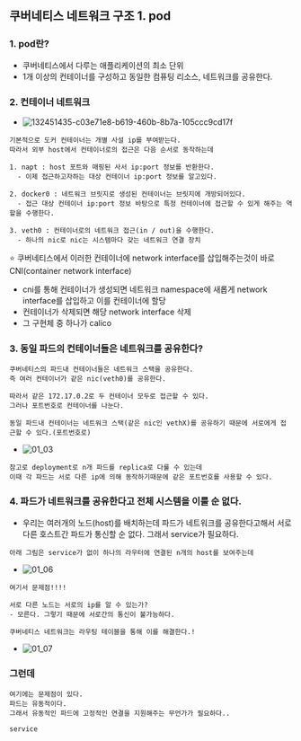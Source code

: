 ## 쿠버네티스 네트워크 구조 1. pod

### 1. pod란?
- 쿠버네티스에서 다루는 애플리케이션의 최소 단위
- 1개 이상의 컨테이너를 구성하고 동일한 컴퓨팅 리소스, 네트워크를 공유한다.

### 2. 컨테이너 네트워크
- ![132451435-c03e71e8-b619-460b-8b7a-105ccc9cd17f](https://user-images.githubusercontent.com/62214428/222886740-0b515f70-a147-4bb2-9c2d-ce0146e28762.png)
```
기본적으로 도커 컨테이너는 개별 사설 ip를 부여받는다.
따라서 외부 host에서 컨테이너로의 접근은 다음 순서로 동작하는데
```

```
1. napt : host 포트와 매핑된 사서 ip:port 정보를 반환한다.
  - 이제 접근하고자하는 대상 컨테이너 ip:port 정보를 알고있다.
  
2. docker0 : 네트워크 브릿지로 생성된 컨테이너는 브릿지에 개방되어있다.
  - 접근 대상 컨테이너 ip:port 정보 바탕으로 특정 컨테이너에 접근할 수 있게 해주는 역할을 수행한다.
  
3. veth0 : 컨테이너로의 네트워크 접근(in / out)을 수행한다.
  - 하나의 nic로 nic는 시스템마다 갖는 네트워크 연결 장치
```
⭐️ 쿠버네티스에서 이러한 컨테이너에 network interface를 삽입해주는것이 바로 CNI(container network interface)
- cni를 통해 컨테이너가 생성되면 네트워크 namespace에 새롭게 network interface를 삽입하고 이를 컨테이너에 할당
- 컨테이너가 삭제되면 해당 network interface 삭제
- 그 구현체 중 하나가 calico

### 3. 동일 파드의 컨테이너들은 네트워크를 공유한다?
```
쿠버네티스의 파드내 컨테이너들은 네트워크 스택을 공유한다.
즉 여러 컨테이너가 같은 nic(veth0)를 공유한다.

따라서 같은 172.17.0.2로 두 컨테이너 모두로 접근할 수 있다.
그러나 포트번호로 컨테이너를 나눈다.

동일 파드내 컨테이너는 네트워크 스택(같은 nic인 vethX)를 공유하기 때문에 서로에게 접근할 수 있다.(포트번호로)
```
- ![01_03](https://user-images.githubusercontent.com/62214428/222888414-8b8f4013-dd07-4dce-9c69-ed7d80866b37.png)
```
참고로 deployment로 n개 파드를 replica로 다룰 수 있는데
이때 각 파드는 서로 다른 ip에 의해 동작하기때문에 같은 포트번호를 사용할 수 있다.
```
### 4. 파드가 네트워크를 공유한다고 전체 시스템을 이룰 순 없다.
- 우리는 여러개의 노드(host)를 배치하는데 파드가 네트워크를 공유한다고해서 서로 다른 호스트간 파드가 통신할 순 없다. 그래서 service가 필요하다.
```
아래 그림은 service가 없이 하나의 라우터에 연결된 n개의 host를 보여주는데
```
- ![01_06](https://user-images.githubusercontent.com/62214428/222890166-8e34d860-bafb-4583-92c4-723c85eb47d0.png)
```
여기서 문제점!!!!

서로 다른 노드는 서로의 ip를 알 수 있는가?
- 모른다. 그렇기 때문에 서로간의 통신이 불가능하다.
```
```
쿠버네티스 네트워크는 라우팅 테이블을 통해 이를 해결한다.!
```
- ![01_07](https://user-images.githubusercontent.com/62214428/222890525-b5e07beb-b9b1-49b1-a66b-eca1e94cc8ae.png)


### 그런데
```
여기에는 문제점이 있다.
파드는 유동적이다.
그래서 유동적인 파드에 고정적인 연결을 지원해주는 무언가가 필요하다..

service
```

